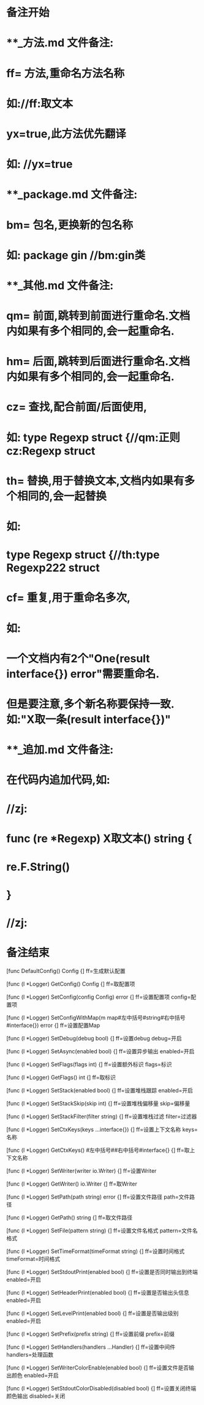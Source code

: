 # 备注开始
# **_方法.md 文件备注:
# ff= 方法,重命名方法名称
# 如://ff:取文本
#
# yx=true,此方法优先翻译
# 如: //yx=true


# **_package.md 文件备注:
# bm= 包名,更换新的包名称 
# 如: package gin //bm:gin类


# **_其他.md 文件备注:
# qm= 前面,跳转到前面进行重命名.文档内如果有多个相同的,会一起重命名.
# hm= 后面,跳转到后面进行重命名.文档内如果有多个相同的,会一起重命名.
# cz= 查找,配合前面/后面使用,
# 如: type Regexp struct {//qm:正则 cz:Regexp struct
#
# th= 替换,用于替换文本,文档内如果有多个相同的,会一起替换
# 如:
# type Regexp struct {//th:type Regexp222 struct
#
# cf= 重复,用于重命名多次,
# 如: 
# 一个文档内有2个"One(result interface{}) error"需要重命名.
# 但是要注意,多个新名称要保持一致. 如:"X取一条(result interface{})"


# **_追加.md 文件备注:
# 在代码内追加代码,如:
# //zj:
# func (re *Regexp) X取文本() string { 
#    re.F.String()
# }
# //zj:
# 备注结束

[func DefaultConfig() Config {]
ff=生成默认配置

[func (l *Logger) GetConfig() Config {]
ff=取配置项

[func (l *Logger) SetConfig(config Config) error {]
ff=设置配置项
config=配置项

[func (l *Logger) SetConfigWithMap(m map#左中括号#string#右中括号#interface{}) error {]
ff=设置配置Map

[func (l *Logger) SetDebug(debug bool) {]
ff=设置debug
debug=开启

[func (l *Logger) SetAsync(enabled bool) {]
ff=设置异步输出
enabled=开启

[func (l *Logger) SetFlags(flags int) {]
ff=设置额外标识
flags=标识

[func (l *Logger) GetFlags() int {]
ff=取标识

[func (l *Logger) SetStack(enabled bool) {]
ff=设置堆栈跟踪
enabled=开启

[func (l *Logger) SetStackSkip(skip int) {]
ff=设置堆栈偏移量
skip=偏移量

[func (l *Logger) SetStackFilter(filter string) {]
ff=设置堆栈过滤
filter=过滤器

[func (l *Logger) SetCtxKeys(keys ...interface{}) {]
ff=设置上下文名称
keys=名称

[func (l *Logger) GetCtxKeys() #左中括号##右中括号#interface{} {]
ff=取上下文名称

[func (l *Logger) SetWriter(writer io.Writer) {]
ff=设置Writer

[func (l *Logger) GetWriter() io.Writer {]
ff=取Writer

[func (l *Logger) SetPath(path string) error {]
ff=设置文件路径
path=文件路径

[func (l *Logger) GetPath() string {]
ff=取文件路径

[func (l *Logger) SetFile(pattern string) {]
ff=设置文件名格式
pattern=文件名格式

[func (l *Logger) SetTimeFormat(timeFormat string) {]
ff=设置时间格式
timeFormat=时间格式

[func (l *Logger) SetStdoutPrint(enabled bool) {]
ff=设置是否同时输出到终端
enabled=开启

[func (l *Logger) SetHeaderPrint(enabled bool) {]
ff=设置是否输出头信息
enabled=开启

[func (l *Logger) SetLevelPrint(enabled bool) {]
ff=设置是否输出级别
enabled=开启

[func (l *Logger) SetPrefix(prefix string) {]
ff=设置前缀
prefix=前缀

[func (l *Logger) SetHandlers(handlers ...Handler) {]
ff=设置中间件
handlers=处理函数

[func (l *Logger) SetWriterColorEnable(enabled bool) {]
ff=设置文件是否输出颜色
enabled=开启

[func (l *Logger) SetStdoutColorDisabled(disabled bool) {]
ff=设置关闭终端颜色输出
disabled=关闭
